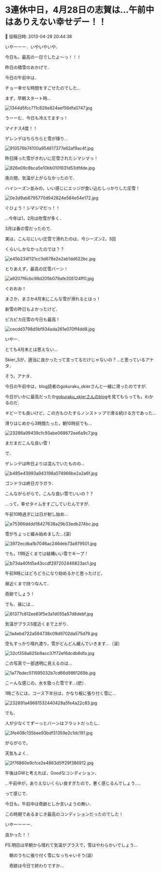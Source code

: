 # 3連休中日，4月28日の志賀は…午前中はありえない幸せデー！！

📅 投稿日時: 2013-04-28 20:44:38

いやーーー．いやいやいや．


今日も，最高の一日でしたよ～っ！！！





昨日の積雪のおかげで．


今日の午前中は．


チョー幸せな時間をすごせたのでした…





まず，早朝スタート時…




![1344d5fcc711c828e824aef56dfa0747.jpg](images/1344d5fcc711c828e824aef56dfa0747.jpg)




うーーむ．今日も冷えてますっ！


マイナス4度！！


ゲレンデはちらちらと雪が降り…




![910576b74100a954617377e62af9ac4f.jpg](images/910576b74100a954617377e62af9ac4f.jpg)




昨日降った雪がきれいに圧雪されたシマシマっ！




![826e09c8bca5e10bb010f831d53dfdde.jpg](images/826e09c8bca5e10bb010f831d53dfdde.jpg)




夜の間，気温が上がらなかったので．


ハイシーズン並みの，いい感じにエッジが食い込むしっかりした圧雪！




![0e3d9ab6795770d942824e584e54e172.jpg](images/0e3d9ab6795770d942824e584e54e172.jpg)




ぐひょう！シマシマだっ！！





…今年は1，2月は吹雪が多く．


3月は春の雪だったので．


実は，こんなにいい圧雪で滑れたのは，今シーズン2，3回


くらいしかなかったのでは？？




![e45b234f121cc3d678e2e2ab1dd622bc.jpg](images/e45b234f121cc3d678e2e2ab1dd622bc.jpg)




とりあえず，最高の圧雪バーン！




![a9207f6cbc98d205b079afe205124ff0.jpg](images/a9207f6cbc98d205b079afe205124ff0.jpg)




ぐおおお！


まさか，まさか4月末にこんな雪が滑れるとはっ！


新雪の昨日もよかったけど．


ピカピカ圧雪の今日も最高！




![cecdd3798d5bf934ada261e070ff4dd8.jpg](images/cecdd3798d5bf934ada261e070ff4dd8.jpg)




いやー．


とても4月末とは思えない…





Skier_Sが，適当に良かったって言ってるだけじゃないの？…と思っているアナタ．


そう，アナタ．


今日の午前中は，blog読者のgokuraku_skierさんと一緒に滑ったのですが．


今日がいかに最高だったか[gokuraku_skierさんのblog](http://red.ap.teacup.com/applet/gokurakuskier/20130428/archive)を見てもらっても，わかるのだ．


＃どーでも良いけど，この方もひたすらノンストップで滑る続ける方であった…





滑りはじめから3時間たった，朝10時前でも…




![23286a99439cfc93abe068672ee6a9c7.jpg](images/23286a99439cfc93abe068672ee6a9c7.jpg)




まだまだこんな良い雪！





で．


ゲレンデは昨日よりは混んでいたものの…




![b485e43993a943198a074966be2a2a6f.jpg](images/b485e43993a943198a074966be2a2a6f.jpg)




ゴンドラは終日ガラガラ．


こんながらがらで，こんな良い雪でいいの？？





…って，幸せタイムをすごしていたんですが．


午前10時過ぎには日が射し始め…




![e75366dddd18427638a29b33edb274bc.jpg](images/e75366dddd18427638a29b33edb274bc.jpg)




雪がちょっと緩み始めました…(涙)




![3972ecdba1b7046ac246deb73a979501.jpg](images/3972ecdba1b7046ac246deb73a979501.jpg)




でも，11時近くまでは結構いい雪でキープ！




![b73da40fd5a43ccdf297202446823ac1.jpg](images/b73da40fd5a43ccdf297202446823ac1.jpg)




午前9時にはどろどろになり始めるかと思ったけど，


昼近くまで持つなんて．


奇跡でしょう！





でも．昼には…




![61377c612ee63f5e3a1d055a57d8debf.jpg](images/61377c612ee63f5e3a1d055a57d8debf.jpg)




気温がプラス5度近くまで上がり．




![1a4ebd722a594738c09d9702da575d79.jpg](images/1a4ebd722a594738c09d9702da575d79.jpg)




空もすっかり晴れ渡り，雪がどんどん緩んでいきます…（涙）




![32cf358a625b9acc37f72ef6dcdb6dfa.jpg](images/32cf358a625b9acc37f72ef6dcdb6dfa.jpg)




この写真で一部透明に見えるのは…




![1a77bdec511595032b7cd66d9861269b.jpg](images/1a77bdec511595032b7cd66d9861269b.jpg)




こーんな感じの，水を吸った雪です…(悲）．


1時ごろには，コース下半分は，かなり板に張り付く雪に…




![232891a49681532440428a5fe4a22c83.jpg](images/232891a49681532440428a5fe4a22c83.jpg)







でも．


人が少なくてずーっとバーンはフラットだったし．




![3fe408c135bee93bdf31359e2c1dc191.jpg](images/3fe408c135bee93bdf31359e2c1dc191.jpg)




がらがらで，


天気もよく．




![2f76860e9cfce2e4863d5ff29f386912.jpg](images/2f76860e9cfce2e4863d5ff29f386912.jpg)




午後はGWと考えれば，Goodなコンディション．


…午前中が，ありえないくらい良すぎたので，悪く感じるんでしょう…．





って感じで．





今日も，午前中は奇跡としか言いようの無い．


この時期であるまじき最高のコンディションだったのでした！


いやーーーー．


良かった！！





PS.明日は早朝から晴れて気温がプラスで，雪はやわらかいでしょう…


　朝のうちに張り付く雪になっちゃいそう(涙）


　奇跡は今日で終わりですか…

